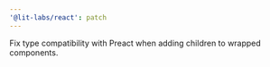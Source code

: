 ```yaml
---
'@lit-labs/react': patch
---
```


Fix type compatibility with Preact when adding children to wrapped components.
